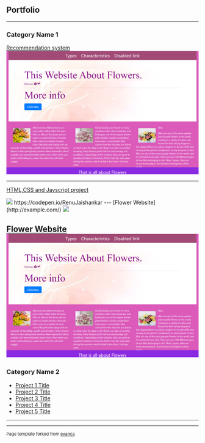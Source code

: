 ## Portfolio

---

### Category Name 1 

[Recommendation system](/sample_page.md)
<img src="images/flower.png"/>

---
[HTML,CSS and Javscript project](https://codepen.io/RenuJaishankar)
<!-- [HTML,CSS and Javscript project](/pdf/sample_presentation.pdf) -->
<img src="images/dummy_thumbnail.jpg?raw=true"/>
https://codepen.io/RenuJaishankar
---
[Flower Website](http://example.com/)
<img src="images/dummy_thumbnail.jpg?raw=true"/>

[Flower Website](https://renujaishankar.github.io/Feb7thhostedRepo/)
<img src="images/flower.png"/>
---

### Category Name 2

- [Project 1 Title](http://example.com/)
- [Project 2 Title](http://example.com/)
- [Project 3 Title](http://example.com/)
- [Project 4 Title](http://example.com/)
- [Project 5 Title](http://example.com/)

---




---
<p style="font-size:11px">Page template forked from <a href="https://github.com/evanca/quick-portfolio">evanca</a></p>
<!-- Remove above link if you don't want to attibute -->
